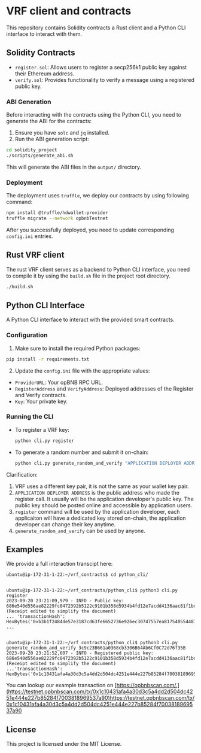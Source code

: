 
# VRF client and contracts

This repository contains Solidity contracts a Rust client and a Python CLI interface to interact with them.

## Solidity Contracts

- `register.sol`: Allows users to register a secp256k1 public key against their Ethereum address.
- `verify.sol`: Provides functionality to verify a message using a registered public key.

### ABI Generation

Before interacting with the contracts using the Python CLI, you need to generate the ABI for the contracts:

1. Ensure you have `solc` and `jq` installed.
2. Run the ABI generation script:

```bash
cd solidity_project
./scripts/generate_abi.sh
```

This will generate the ABI files in the `output/` directory.

### Deployment

The deployment uses `truffle`, we deploy our contracts by using following command:
```bash
npm install @truffle/hdwallet-provider
truffle migrate --network opbnbTestnet
```

After you successfully deployed, you need to update corresponding `config.ini` entries.

## Rust VRF client

The rust VRF client serves as a backend to Python CLI interface, you need to compile it by using the `build.sh` file in the project root directory.
```bash
./build.sh
```

## Python CLI Interface

A Python CLI interface to interact with the provided smart contracts.

### Configuration

1. Make sure to install the required Python packages:

```bash
pip install -r requirements.txt
```

2. Update the `config.ini` file with the appropriate values:

- `ProviderURL`: Your opBNB RPC URL.
- `RegisterAddress` and `VerifyAddress`: Deployed addresses of the Register and Verify contracts.
- `Key`: Your private key.

### Running the CLI

- To register a VRF key:
  ```bash
  python cli.py register
  ```


- To generate a random number and submit it on-chain:
  ```bash
  python cli.py generate_random_and_verify "APPLICATION DEPLOYER ADDRESS"
  ```

Clarification:
1. VRF uses a different key pair, it is not the same as your wallet key pair.
2. `APPLICATION DEPLOYER ADDRESS` is the public address who made the register call. It usually will be the application developer's public key. The public key should be posted online and accessible by application users.
3. `register` command will be used by the application developer, each applicaiton will have a dedicated key stored on-chain, the application developer can change their key anytime.
4. `generate_random_and_verify` can be used by anyone.

## Examples
We provide a full interaction transcipt here:

```
ubuntu@ip-172-31-1-22:~/vrf_contracts$ cd python_cli/


ubuntu@ip-172-31-1-22:~/vrf_contracts/python_cli$ python3 cli.py register
2023-09-20 23:21:09,979 - INFO - Public key: 686e540d556ae82229fc0472392b5122c9101b358d5934b4fd12e7acdd4136aac81f1bda6a88fb255504b07e9447e652b00c97cd3062b998ae1a62ecf94e3583
(Receipt edited to simplify the document)
... 'transactionHash': HexBytes('0xb3b1f2484de57e3187cd63fe6652736e926ec30747557ea8175405544878d24e'), ...


ubuntu@ip-172-31-1-22:~/vrf_contracts/python_cli$ python3 cli.py generate_random_and_verify 3c9c23B661a0368cb3306B64Ab6Cf0C72d76f35B
2023-09-20 23:21:52,607 - INFO - Registered public key: 686e540d556ae82229fc0472392b5122c9101b358d5934b4fd12e7acdd4136aac81f1bda6a88fb255504b07e9447e652b00c97cd3062b998ae1a62ecf94e3583
(Receipt edited to simplify the document)
...'transactionHash': HexBytes('0x1c10431afa4a30d3c5a4dd2d504dc4251e444e227b85284f7003818969537a90')...
```

You can lookup our example transaction on [https://opbnbscan.com/.](https://testnet.opbnbscan.com/tx/0x1c10431afa4a30d3c5a4dd2d504dc4251e444e227b85284f7003818969537a90)https://testnet.opbnbscan.com/tx/0x1c10431afa4a30d3c5a4dd2d504dc4251e444e227b85284f7003818969537a90  
## License

This project is licensed under the MIT License.
